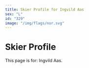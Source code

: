 ```yaml
---
title: Skier Profile for Ingvild Aas
sex: "L"
id: "329"
image: "/img/flags/nor.svg" 
---
```


# Skier Profile

This page is for: Ingvild Aas.
    